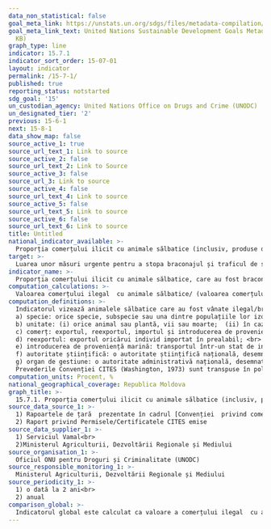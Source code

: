 ```yaml
---
data_non_statistical: false
goal_meta_link: https://unstats.un.org/sdgs/files/metadata-compilation/Metadata-Goal-15.pdf
goal_meta_link_text: United Nations Sustainable Development Goals Metadata (PDF 210
  KB)
graph_type: line
indicator: 15.7.1
indicator_sort_order: 15-07-01
layout: indicator
permalink: /15-7-1/
published: true
reporting_status: notstarted
sdg_goal: '15'
un_custodian_agency: United Nations Office on Drugs and Crime (UNODC)
un_designated_tier: '2'
previous: 15-6-1
next: 15-8-1
data_show_map: false
source_active_1: true
source_url_text_1: Link to source
source_active_2: false
source_url_text_2: Link to Source
source_active_3: false
source_url_3: Link to source
source_active_4: false
source_url_text_4: Link to source
source_active_5: false
source_url_text_5: Link to source
source_active_6: false
source_url_text_6: Link to source
title: Untitled
national_indicator_available: >-
  Proporția comerțului ilicit cu animale sălbatice (inclusiv, produse derivate, părți ale acestora) care au fost braconate sau traficate prin contrabandă
target: >-
  Luarea unor măsuri urgente pentru a stopa braconajul și traficul de specii de floră și faună protejate și abordarea cererii și ofertei de produse ilegale de specii sălbatice
indicator_name: >-
  Proporția comerțului ilicit cu animale sălbatice, care au fost braconate sau traficate prin contrabandă
computation_calculations: >-
  Valoarea comerțului ilegal  cu animale sălbatice/ (valoarea comerțului legal + comerțul ilegal)
computation_definitions: >-
  Indicatorul vizează animalele sălbatice care au fost vânate ilegal/braconate și traficate prin contrabandă. Indicatorul se înscrie în aria de competență a Convenției  privind comerțul internațional cu specii sălbatice de fauna și flora pe cale de dispariție (în vigoare pentru Republica Moldova din 27.06.2001), în cadrul căreia sunt  utilizate următoarele expresii:<br> 
  a) specie: orice specie, subspecie sau una dintre populațiile lor izolate geografic;<br> 
  b) unitate: (i) orice animal sau plantă, vii sau moarte;  (ii) în cazul unui animal: pentru speciile înscrise în Anexele I și II la Convenție, orice parte sau orice produs provenit de la un animal, ușor de identificat, iar pentru speciile înscrise la Anexa III la Convenție, orice parte sau orice produs provenit de la un animal, ușor de identificat, atunci când sunt menționate în respectiva Anexă; (iii) în cazul unei plante: pentru speciile înscrise în Anexa I, orice parte sau orice produs provenit de la o plantă, ușor de identificat, iar pentru speciile înscrise în Anexele II și III, orice parte sau orice produs provenit de la o plantă, ușor de identificat, atunci când sunt menționate în Anexele respective;<br> 
  c) comerț: exportul, reexportul, importul și introducerea de proveniență marină;<br> 
  d) reexportul: exportul oricărui individ importat în prealabil; <br> 
  e) introducerea de proveniență marină: transportul într-un stat de indivizi ai speciilor, care au fost capturați în mediul marin, care nu este sub jurisdicția unui stat;<br> 
  f) autoritate științifică: o autoritate științifică națională, desemnată conform articolului IX; <br> 
  g) organ de gestiune: o autoritate administrativă națională, desemnată conform articolului IX;<br> 
  Prevederile Convenției CITES (Washington, 1973) sunt transpuse în politica națională a Republicii Moldova, după cum urmează: - Legea regnului vegetal nr. 239/2007;
computation_units: Procent, %
national_geographical_coverage: Republica Moldova
graph_title: >-
  15.7.1. Proporția comerțului ilicit cu animale sălbatice (inclusiv, produse derivate, părți ale acestora) care au fost braconate sau traficate prin contrabandă
source_data_source_1: >-
  1) Rapoartele de țară  prezentate în cadrul [Convenției  privind comerțul internațional cu specii sălbatice de fauna și flora pe cale de dispariție](https://www.cites.org/eng/cms/index.php/component/cp/country/MD/national-reports) <br> 
  2) Raport privind Permisele/Certificatele CITES emise
source_data_supplier_1: >-
  1) Serviciul Vamal<br> 
  2)Ministerul Agriculturii, Dezvoltării Regionale și Mediului
source_organisation_1: >-
  Oficiul ONU pentru Droguri și Criminalitate (UNODC)
source_responsible_monitoring_1: >-
  Ministerul Agriculturii, Dezvoltării Regionale și Mediului
source_periodicity_1: >-
  1) o dată la 2 ani<br> 
  2) anual
comparison_global: >-
  Indicatorul global este calculat ca valoare a comerțului ilegal  cu animale sălbatice/ (valoarea comerțului legal + comerțul ilegal), pe când indicatorul național este calculat ca proporție a cazurilor ilegale depistate/contracarate/depistate în raport cu numărul de permise CITIES acordate
---
```

